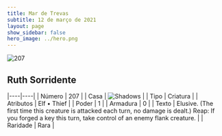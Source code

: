 ```yaml
---
title: Mar de Trevas
subtitle: 12 de março de 2021
layout: page
show_sidebar: false
hero_image: ../hero.png
---
```


![207](https://cdn.keyforgegame.com/media/card_front/pt/496_207_V2H6733WRV33_pt.png)

## Ruth Sorridente

|----|----|
| Número | 207 |
| Casa | ![Shadows](https://archonarcana.com/images/thumb/e/ee/Shadows.png/22px-Shadows.png "Sombras") |
| Tipo | Criatura |
| Atributos | Elf • Thief |
| Poder | 1 |
| Armadura | 0 |
| Texto | Elusive. (The first time this creature is attacked each turn, no damage is dealt.)  Reap: If you forged a key this turn, take control of an enemy flank creature. |
| Raridade | Rara |
